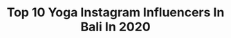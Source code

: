 ---
title: Top 10 Yoga Instagram Influencers In Bali In 2020
description: >-
  Find top yoga Instagram influencers in Bali in 2020. Most popular hashtags: #yoga #yogabali #bali #baliyoga.
platform: Instagram
profiles:
  - username: "kattiyoga"
    fullname: >-
      KATTI 🌺YOGA & TRAVEL
    location: "Indonesia"
    followers: 15610
    engagement: 654
    commentsToLikes: 0.041294
    id: ck0u88gz96qez0i19u2sitjam
    verified: false
    hashtags: "#yogainspiration, #yogastrength, #quarantineyoga, #yogapractice"
  - username: "ikadewiyoga"
    fullname: >-
      𝗜𝗸𝗮 𝗗𝗲𝘄𝗶 | 𝗬𝗼𝗴𝗮
    location: "Indonesia"
    followers: 37155
    engagement: 295
    commentsToLikes: 0.044118
    id: ck6tigjim0odr0j710kenvkke
    verified: false
    hashtags: "#kukkutasana, #funyoga, #bodyweightstrength, #bakasana"
  - username: "juliargds"
    fullname: >-
      Activist.MC.Model.Entrepreneur
    location: "Indonesia"
    followers: 11710
    engagement: 350
    commentsToLikes: 0.120213
    id: ck5q85gqo4j7y0i11e4a49t5p
    verified: false
    hashtags: "#activist, #millionairemindset, #manifestingmindset, #lk4km"
  - username: "bobbybikul"
    fullname: >-
      bobbybikul
    location: "Indonesia"
    followers: 357204
    engagement: 288
    commentsToLikes: 0.005669
    id: ck5zt1m1mzkkk0i14nl1ia4kw
    verified: false
    hashtags: "#kawahijen, #aksilagi, #balitolakreklamasi, #dokumentasikeluarga"
  - username: "hideoutbali"
    fullname: >-
      Hideout Bali × Eco Bamboo Home
    location: "Indonesia"
    followers: 211768
    engagement: 176
    commentsToLikes: 0.008367
    id: ck5cisoiltar10i11uyyf2iz9
    verified: false
    hashtags: "#indonesiatravel, #hideouthorizon, #getoutthere, #tripofwonders"
  - username: "ch3rlieflow"
    fullname: >-
      Charlie Follows | Yoga Teacher
    location: "Indonesia"
    followers: 107912
    engagement: 220
    commentsToLikes: 0.027152
    id: ck0uab8dgbqhx0i19pgl13xw7
    verified: false
    hashtags: "#reconnect, #creativity, #yogatravel, #chooselove"
  - username: "alex.trickoso"
    fullname: >-
      Alex Trickoso
    location: "Indonesia"
    followers: 7140
    engagement: 500
    commentsToLikes: 0.045101
    id: ck6trp2oi09cl0j71vdzvp544
    verified: false
    hashtags: "#backflip, #bestvacations, #acrobatics, #balirestaurant"
  - username: "exhaleyogaretreats"
    fullname: >-
      Exhale Yoga Retreats
    location: "Indonesia"
    followers: 40849
    engagement: 96
    commentsToLikes: 0.185750
    id: ck6udar18k0x90j71ei0f2dhp
    verified: false
    hashtags: "#inhale, #yogaprogress, #liveyourdreams, #loveeverymoment"
  - username: "nudegem.official"
    fullname: >-
      PhotoProject by Sammy Galinsky
    location: "Indonesia"
    followers: 93722
    engagement: 341
    commentsToLikes: 0.031617
    id: ck5cb5pkses7x0i11t8bychsg
    verified: false
    hashtags: "#goldenglow, #greenparadise, #goldenlight, #stayhomegiveaway"
  - username: "magdasyoga"
    fullname: >-
      Magda | Yoga
    location: "Indonesia"
    followers: 15258
    engagement: 878
    commentsToLikes: 0.083296
    id: ck5hpgzjnrcek0i1118fids11
    verified: false
    hashtags: ""
---